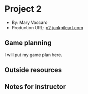 # Project 2
+ By: Mary Vaccaro
+ Production URL: [p2.junkpileart.com](http://p2.junkpileart.com)

## Game planning
I will put my game plan here.

## Outside resources


## Notes for instructor

